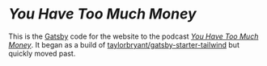 # _You Have Too Much Money_

This is the [Gatsby](http://gatsbyjs.org) code for the website to the podcast
[_You Have Too Much Money_](https://youhavetoomuchmoney.com). It began as a
build of
[taylorbryant/gatsby-starter-tailwind](https://github.com/taylorbryant/gatsby-starter-tailwind/)
but quickly moved past.

